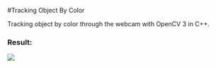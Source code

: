 #Tracking Object By Color
<p>Tracking object by color through the webcam with OpenCV 3 in C++.</p>
<h3>Result:</h3>
<img src="https://raw.githubusercontent.com/0Skywalker/OpenCV-Examples/master/Tracking_object_by_color/result.PNG"/>
